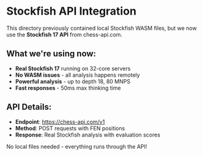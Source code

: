 # Stockfish API Integration

This directory previously contained local Stockfish WASM files, but we now use the **Stockfish 17 API** from chess-api.com.

## What we're using now:
- **Real Stockfish 17** running on 32-core servers
- **No WASM issues** - all analysis happens remotely
- **Powerful analysis** - up to depth 18, 80 MNPS
- **Fast responses** - 50ms max thinking time

## API Details:
- **Endpoint**: https://chess-api.com/v1
- **Method**: POST requests with FEN positions
- **Response**: Real Stockfish analysis with evaluation scores

No local files needed - everything runs through the API!
